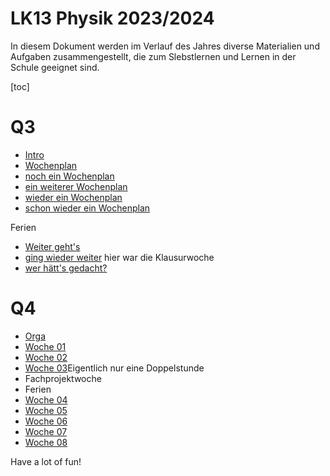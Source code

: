 LK13 Physik 2023/2024
======================

In diesem Dokument werden im Verlauf des Jahres diverse Materialien und Aufgaben zusammengestellt, die zum Slebstlernen und Lernen in der Schule geeignet sind.

[toc]

# Q3

- [Intro](./01_intro.slides.md)
- [Wochenplan](./02_wochenplan.md)
- [noch ein Wochenplan](./03_wochenplan.md)
- [ein weiterer Wochenplan](./04_wochenplan.md)
- [wieder ein Wochenplan](./05_wochenplan.md)
- [schon wieder ein Wochenplan](./06_wochenplan.md)

Ferien

- [Weiter geht's](./07_wochenplan.md)
- [ging wieder weiter](./08_wochenplan.md) hier war die Klausurwoche
- [wer hätt's gedacht?](./09_wochenplan.md)

# Q4

- [Orga](./q4_01_orga.slides.md)
- [Woche 01](./q4_wopla-01.md)
- [Woche 02](./q4_wopla-02.md)
- [Woche 03](./q4_wopla-03.md)Eigentlich nur eine Doppelstunde
- Fachprojektwoche
- Ferien
- [Woche 04](./q4_wopla-04.md)
- [Woche 05](./q4_wopla-05.md)
- [Woche 06](./q4_wopla-06.md)
- [Woche 07](./q4_wopla-07.md)
- [Woche 08](./q4_wopla-08.md)


Have a lot of fun!